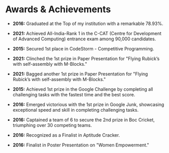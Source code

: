 <!-- ---
title: 'Future Blog Post'
date: 2199-01-01
permalink: /posts/2012/08/blog-post-4/
tags:
  - cool posts
  - category1
  - category2
---

This post will show up by default. To disable scheduling of future posts, edit `config.yml` and set `future: false`.  -->


# Awards & Achievements

- **2016:** Graduated at the Top of my institution with a remarkable 78.93%.
  
- **2021:** Achieved All-India-Rank 1 in the C-CAT (Centre for Development of Advanced Computing) entrance exam among 90,000 candidates.

- **2015:** Secured 1st place in CodeStorm - Competitive Programming.

- **2021:** Clinched the 1st prize in Paper Presentation for "Flying Rubick’s with self-assembly with M-Blocks."

- **2021:** Bagged another 1st prize in Paper Presentation for "Flying Rubick’s with self-assembly with M-Blocks."

- **2015:** Achieved 1st prize in the Google Challenge by completing all challenging tasks with the fastest time and the best score.

- **2016:** Emerged victorious with the 1st prize in Google Junk, showcasing exceptional speed and skill in completing challenging tasks.

- **2016:** Captained a team of 6 to secure the 2nd prize in Boc Cricket, triumphing over 30 competing teams.

- **2016:** Recognized as a Finalist in Aptitude Cracker.

- **2016:** Finalist in Poster Presentation on "Women Empowerment."


